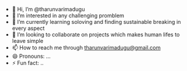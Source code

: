 - 👋 Hi, I’m @tharunvarimadugu
- 👀 I’m interested in any challenging promblem
- 🌱 I’m currently learning soloving and finding sustainable breaking in every aspect
- 💞️ I’m looking to collaborate on projects which makes human lifes to leave simple
- 📫 How to reach me through tharunvarimadugu@gmail.com
- 😄 Pronouns: ...
- ⚡ Fun fact: ..

<!---
tharunvarimadugu/tharunvarimadugu is a ✨ special ✨ repository because its `README.md` (this file) appears on your GitHub profile.
You can click the Preview link to take a look at your changes.
--->
